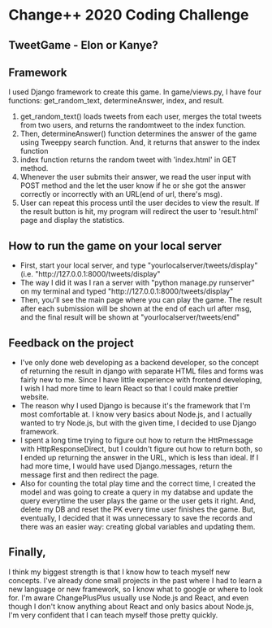 # Change++ 2020 Coding Challenge

## TweetGame - Elon or Kanye?

## Framework
I used Django framework to create this game.
In game/views.py, I have four functions: get_random_text, determineAnswer, index, and result.
<ol>
<li> get_random_text() loads tweets from each user, merges the total tweets from two users, and returns the randomtweet to the index function.</li>
<li> Then, determineAnswer() function determines the answer of the game using Tweeppy search function. And, it returns that answer to the index function
<li> index function returns the random tweet with 'index.html' in GET method. </li>
<li> Whenever the user submits their answer, we read the user input with POST method and the let the user know if he or she got the answer correctly or incorrectly with an URL(end of url, there's msg). </li>
<li> User can repeat this process until the user decides to view the result. If the result button is hit, my program will redirect the user to 'result.html' page and display the statistics. </li>
</ol>

## How to run the game on your local server
<ul>
<li> First, start your local server, and type "yourlocalserver/tweets/display" (i.e. "http://127.0.0.1:8000/tweets/display" </li>
<li> The way I did it was I ran a server with "python manage.py runserver" on my terminal and typed "http://127.0.0.1:8000/tweets/display"</li>
<li> Then, you'll see the main page where you can play the game. The result after each submission will be shown
at the end of each url after msg, and the final result will be shown at "yourlocalserver/tweets/end"</li>
</ul>

## Feedback on the project
<ul>
<li>I've only done web developing as a backend developer, so the concept of returning the result in django with separate HTML files and forms was fairly new to me. Since I have little experience with frontend developing, I wish I had more time to learn React so that I could make prettier website.</li>

<li> The reason why I used Django is because it's the framework that I'm most comfortable at. I know very basics about Node.js, and I actually wanted to try Node.js, but with the given time, I decided to use Django framework.</li>
<li> I spent a long time trying to figure out how to return the HttPmessage with HttpResponseDirect, but I couldn't figure out how to return both, so I ended up returning the answer in the URL, which is less than ideal. If I had more time, I would have used Django.messages, return the message first and then redirect the page.</li>
<li> Also for counting the total play time and the correct time, I created the model and was going to create a query in my databse and update the query everytime the user plays the game or the user gets it right. And, delete my DB and reset the PK every time user finishes the game. But, eventually, I decided that it was unnecessary to save the records and there was an easier way: creating global variables and updating them.</li>
</ul>

## Finally,
I think my biggest strength is that I know how to teach myself new concepts. I've already done small projects in the past where I had to learn a new language or new framework, so I know what to google or where to look for. I'm aware ChangePlusPlus usually use Node.js and React, and even though I don't know anything about React and only basics about Node.js, I'm very confident that I can teach myself those pretty quickly.  
